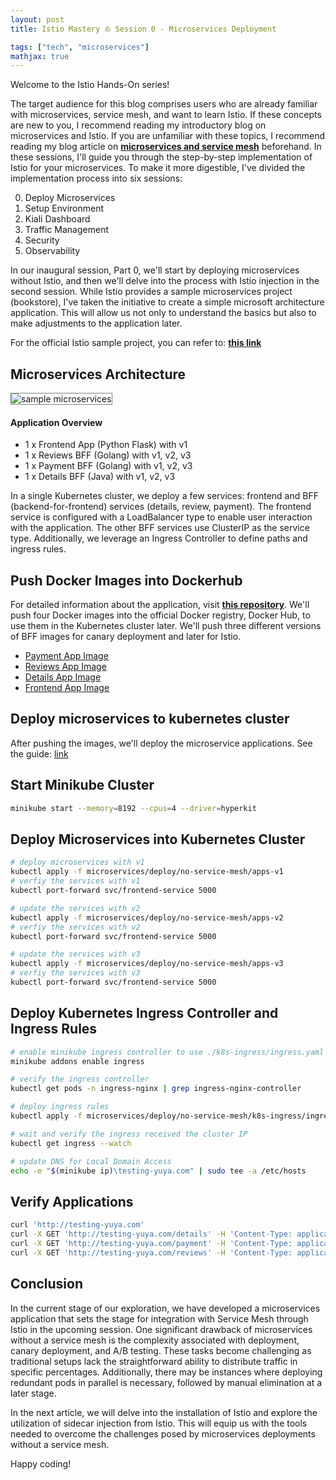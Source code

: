 ```yaml
---
layout: post
title: Istio Mastery ⛵ Session 0 - Microservices Deployment

tags: ["tech", "microservices"]
mathjax: true
---
```


Welcome to the Istio Hands-On series! 

The target audience for this blog comprises users who are already familiar with microservices, service mesh, and want to learn Istio. If these concepts are new to you, I recommend reading my introductory blog on microservices and Istio. If you are unfamiliar with these topics, I recommend reading my blog article on <a href="https://yuyatinnefeld.com/2023-10-31-service-mesh/" target="_blank"><b>microservices and service mesh</b></a> beforehand. In these sessions, I'll guide you through the step-by-step implementation of Istio for your microservices. To make it more digestible, I've divided the implementation process into six sessions:

0. Deploy Microservices
1. Setup Environment
2. Kiali Dashboard
3. Traffic Management
4. Security
5. Observability

In our inaugural session, Part 0, we'll start by deploying microservices without Istio, and then we'll delve into the process with Istio injection in the second session. While Istio provides a sample microservices project (bookstore), I've taken the initiative to create a simple microsoft architecture application. This will allow us not only to understand the basics but also to make adjustments to the application later.

For the official Istio sample project, you can refer to: <a href="https://github.com/istio/istio/tree/master/samples/bookinfo/platform/kube" target="_blank"><b>this link</b></a>

## Microservices Architecture
<img src="/images/post-20240101/microservice-samole.png" alt="sample microservices" style="border: 1px solid  gray;">

#### Application Overview
- 1 x Frontend App (Python Flask) with v1
- 1 x Reviews BFF (Golang) with v1, v2, v3
- 1 x Payment BFF (Golang) with v1, v2, v3
- 1 x Details BFF (Java) with v1, v2, v3

In a single Kubernetes cluster, we deploy a few services: frontend and BFF (backend-for-frontend) services (details, review, payment). The frontend service is configured with a LoadBalancer type to enable user interaction with the application. The other BFF services use ClusterIP as the service type. Additionally, we leverage an Ingress Controller to define paths and ingress rules.

## Push Docker Images into Dockerhub

For detailed information about the application, visit <a href="https://github.com/yuyatinnefeld/istio/tree/main/microservices/app" target="_blank"><b>this repository</b></a>. We'll push four Docker images into the official Docker registry, Docker Hub, to use them in the Kubernetes cluster later. We'll push three different versions of BFF images for canary deployment and later for Istio.

- [Payment App Image](https://hub.docker.com/repository/docker/yuyatinnefeld/microservice-payment-app/general)
- [Reviews App Image](https://hub.docker.com/repository/docker/yuyatinnefeld/microservice-reviews-app/general)
- [Details App Image](https://hub.docker.com/repository/docker/yuyatinnefeld/microservice-details-app/general)
- [Frontend App Image](https://hub.docker.com/repository/docker/yuyatinnefeld/microservice-frontend-app/general)

## Deploy microservices to kubernetes cluster

After pushing the images, we'll deploy the microservice applications. See the guide: [link](https://github.com/yuyatinnefeld/istio/tree/main/microservices/deploy/no-service-mesh)

## Start Minikube Cluster
```bash
minikube start --memory=8192 --cpus=4 --driver=hyperkit
```

## Deploy Microservices into Kubernetes Cluster
```bash
# deploy microservices with v1
kubectl apply -f microservices/deploy/no-service-mesh/apps-v1
# verfiy the services with v1
kubectl port-forward svc/frontend-service 5000

# update the services with v2
kubectl apply -f microservices/deploy/no-service-mesh/apps-v2
# verfiy the services with v2
kubectl port-forward svc/frontend-service 5000

# update the services with v3
kubectl apply -f microservices/deploy/no-service-mesh/apps-v3
# verfiy the services with v3
kubectl port-forward svc/frontend-service 5000
```

## Deploy Kubernetes Ingress Controller and Ingress Rules

```bash
# enable minikube ingress controller to use ./k8s-ingress/ingress.yaml
minikube addons enable ingress

# verify the ingress controller
kubectl get pods -n ingress-nginx | grep ingress-nginx-controller

# deploy ingress rules
kubectl apply -f microservices/deploy/no-service-mesh/k8s-ingress/ingress.yaml

# wait and verify the ingress received the cluster IP
kubectl get ingress --watch

# update DNS for Local Domain Access
echo -e "$(minikube ip)\testing-yuya.com" | sudo tee -a /etc/hosts
```

## Verify Applications

```bash
curl 'http://testing-yuya.com'
curl -X GET 'http://testing-yuya.com/details' -H 'Content-Type: application/json'
curl -X GET 'http://testing-yuya.com/payment' -H 'Content-Type: application/json'
curl -X GET 'http://testing-yuya.com/reviews' -H 'Content-Type: application/json'
```

## Conclusion
In the current stage of our exploration, we have developed a microservices application that sets the stage for integration with Service Mesh through Istio in the upcoming session. One significant drawback of microservices without a service mesh is the complexity associated with deployment, canary deployment, and A/B testing. These tasks become challenging as traditional setups lack the straightforward ability to distribute traffic in specific percentages. Additionally, there may be instances where deploying redundant pods in parallel is necessary, followed by manual elimination at a later stage.

In the next article, we will delve into the installation of Istio and explore the utilization of sidecar injection from Istio. This will equip us with the tools needed to overcome the challenges posed by microservices deployments without a service mesh.

Happy coding!

